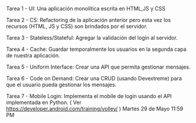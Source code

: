 Tarea 1 - UI:  Una aplicación monolítica escrita en HTML,JS y CSS

Tarea 2 - CS: Refactoring de la aplicación anterior pero esta vez los recursos (HTML, JS y CSS) son brindados por el servidor.

Tarea 3 - Stateless/Stateful:  Agregar la validación del login al servidor.

Tarea 4 - Cache:  Guardar temporalmente los usuarios en la segunda capa de nuestra aplicación.

Tarea 5 - Uniform Interface: Crear una API que permita gestionar mensajes.

Tarea 6 - Code on Demand:  Crear una CRUD (usando Devextreme) para que el usuario pueda gestionar los mensajes.

Tarea 7 - Mobile Login:  Implementa el mobile de login usando el API implementada en Python.  ( Ver https://developer.android.com/training/volley/ ) Martes 29 de Mayo 11:59 PM